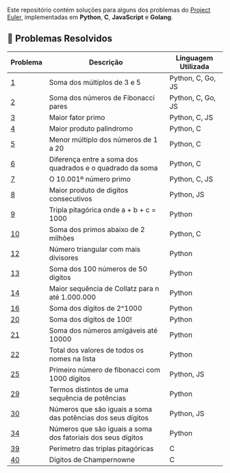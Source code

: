 Este repositório contém soluções para alguns dos problemas do [Project Euler](https://projecteuler.net/), implementadas em **Python**, **C**, **JavaScript** e **Golang**.

## 🚀 Problemas Resolvidos

| Problema | Descrição                          				  | Linguagem Utilizada |
|----------|--------------------------------------------------|---------------------|
| [1](https://projecteuler.net/problem=1)		| Soma dos múltiplos de 3 e 5												| Python, C, Go, JS	|
| [2](https://projecteuler.net/problem=2) 	| Soma dos números de Fibonacci pares									| Python, C, Go, JS	|
| [3](https://projecteuler.net/problem=3) 	| Maior fator primo															| Python, C, JS      |
| [4](https://projecteuler.net/problem=4) 	| Maior produto palindromo 												| Python, C	     		|
| [5](https://projecteuler.net/problem=5) 	| Menor múltiplo dos números de 1 a 20									| Python, C	     		|
| [6](https://projecteuler.net/problem=6) 	| Diferença entre a soma dos quadrados e o quadrado da soma		| Python, C	     		|
| [7](https://projecteuler.net/problem=7) 	| O 10.001º número primo													| Python, C, JS		|
| [8](https://projecteuler.net/problem=8) 	| Maior produto de digitos consecutivos								| Python, JS			|
| [9](https://projecteuler.net/problem=9) 	| Tripla pitagórica onde a + b + c = 1000								| Python					|
| [10](https://projecteuler.net/problem=10)	| Soma dos primos abaixo de 2 milhões									| Python, C				|
| [12](https://projecteuler.net/problem=12) 	| Número triangular com mais divisores									| Python					|
| [13](https://projecteuler.net/problem=13) 	| Soma dos 100 números de 50 digitos									| Python					|
| [14](https://projecteuler.net/problem=14) 	| Maior sequência de Collatz para n até 1.000.000					| Python					|
| [16](https://projecteuler.net/problem=16) 	| Soma dos dígitos de 2^1000												| Python					|
| [20](https://projecteuler.net/problem=20) 	| Soma dos dígitos de 100!													| Python					|
| [21](https://projecteuler.net/problem=21) 	| Soma dos números amigáveis até 10000									| Python					|
| [22](https://projecteuler.net/problem=22) 	| Total dos valores de todos os nomes na lista						| Python					|
| [25](https://projecteuler.net/problem=25) 	| Primeiro número de fibonacci com 1000 dígitos						| Python, JS			|
| [29](https://projecteuler.net/problem=29) 	| Termos distintos de uma sequência de potências					| Python					|
| [30](https://projecteuler.net/problem=30) 	| Números que são iguais a soma das potências dos seus dígitos	| Python, JS			|
| [34](https://projecteuler.net/problem=34) 	| Números que são iguais a soma dos fatoriais dos seus dígitos	| Python					|
| [39](https://projecteuler.net/problem=39) 	| Perímetro das triplas pitagóricas										| C						|
| [40](https://projecteuler.net/problem=40) 	| Dígitos de Champernowne										| C						|